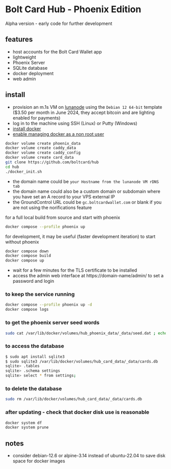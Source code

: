 # Bolt Card Hub - Phoenix Edition

Alpha version - early code for further development

## features

- host accounts for the Bolt Card Wallet app
- lightweight
- Phoenix Server
- SQLite database
- docker deployment
- web admin

## install

- provision an m.1s VM on [lunanode](https://www.lunanode.com/?r=9026) using the `Debian 12 64-bit` template  
  ($3.50 per month in June 2024, they accept bitcoin and are lighting enabled for payments)
- log in to the machine using SSH (Linux) or Putty (Windows)
- [install docker](https://docs.docker.com/engine/install/debian/)
- [enable managing docker as a non root user](https://docs.docker.com/engine/install/linux-postinstall/)

```bash
docker volume create phoenix_data
docker volume create caddy_data
docker volume create caddy_config
docker volume create card_data
git clone https://github.com/boltcard/hub
cd hub
./docker_init.sh
```

- the domain name could be `your Hostname from the lunanode VM rDNS tab`
- the domain name could also be a custom domain or subdomain where you have set an A record to your VPS external IP
- the GroundControl URL could be `gc.boltcardwallet.com` or blank if you are not using the norifications feature

for a full local build from source and start with phoenix
```bash
docker compose --profile phoenix up
```

for development, it may be useful (faster development iteration) to start without phoenix
```bash
docker compose down
docker compose build
docker compose up
```

- wait for a few minutes for the TLS certificate to be installed
- access the admin web interface at https://domain-name/admin/ to set a password and login

### to keep the service running

```bash
docker compose --profile phoenix up -d
docker compose logs
```

### to get the phoenix server seed words

```bash
sudo cat /var/lib/docker/volumes/hub_phoenix_data/_data/seed.dat ; echo
```

### to access the database

```bash
$ sudo apt install sqlite3
$ sudo sqlite3 /var/lib/docker/volumes/hub_card_data/_data/cards.db
sqlite> .tables
sqlite> .schema settings
sqlite> select * from settings;

```

### to delete the database

```bash
sudo rm /var/lib/docker/volumes/hub_card_data/_data/cards.db
```

### after updating - check that docker disk use is reasonable

```bash
docker system df
docker system prune
```

## notes

- consider debian-12.6 or alpine-3.14 instead of ubuntu-22.04 to save disk space for docker images
